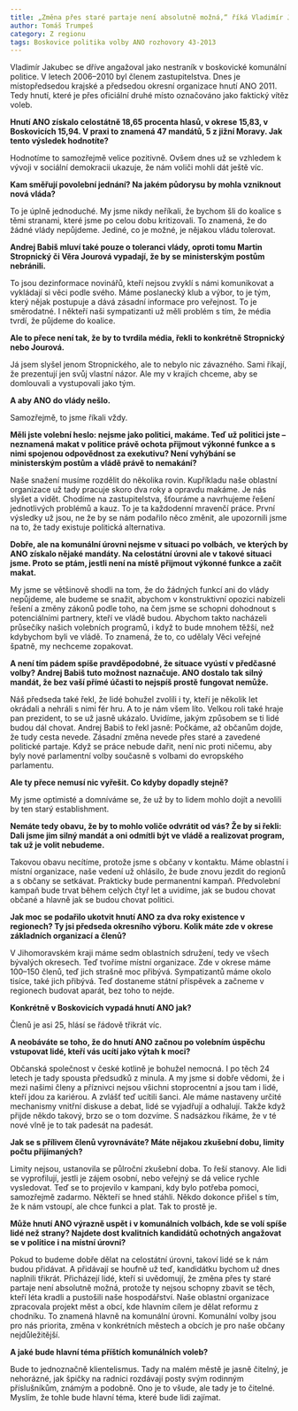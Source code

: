 ```yaml
---
title: „Změna přes staré partaje není absolutně možná,“ říká Vladimír Jakubec z ANO 2011
author: Tomáš Trumpeš
category: Z regionu
tags: Boskovice politika volby ANO rozhovory 43-2013
---
```


Vladimír Jakubec se dříve angažoval jako nestraník v boskovické komunální politice. V letech 2006–2010 byl členem zastupitelstva. Dnes je místopředsedou krajské a předsedou okresní organizace hnutí ANO 2011. Tedy hnutí, které je přes oficiální druhé místo označováno jako faktický vítěz voleb.

**Hnutí ANO získalo celostátně 18,65 procenta hlasů, v okrese 15,83, v Boskovicích 15,94. V praxi to znamená 47 mandátů, 5 z jižní Moravy. Jak tento výsledek hodnotíte?**

Hodnotíme to samozřejmě velice pozitivně. Ovšem dnes už se vzhledem k vývoji v sociální demokracii ukazuje, že nám voliči mohli dát ještě víc.

**Kam směřují povolební jednání? Na jakém půdorysu by mohla vzniknout nová vláda?**

To je úplně jednoduché. My jsme nikdy neříkali, že bychom šli do koalice s těmi stranami, které jsme po celou dobu kritizovali. To znamená, že do žádné vlády nepůjdeme. Jediné, co je možné, je nějakou vládu tolerovat.

**Andrej Babiš mluví také pouze o toleranci vlády, oproti tomu Martin Stropnický či Věra Jourová vypadají, že by se ministerským postům nebránili.**

To jsou dezinformace novinářů, kteří nejsou zvyklí s námi komunikovat a vykládají si věci podle svého. Máme poslanecký klub a výbor, to je tým, který nějak postupuje a dává zásadní informace pro veřejnost. To je směrodatné. I někteří naši sympatizanti už měli problém s tím, že média tvrdí, že půjdeme do koalice.

**Ale to přece není tak, že by to tvrdila média, řekli to konkrétně Stropnický nebo Jourová.**

Já jsem slyšel jenom Stropnického, ale to nebylo nic závazného. Sami říkají, že prezentují jen svůj vlastní názor. Ale my v krajích chceme, aby se domlouvali a vystupovali jako tým.

**A aby ANO do vlády nešlo.**

Samozřejmě, to jsme říkali vždy.

**Měli jste volební heslo: nejsme jako politici, makáme. Teď už politici jste – neznamená makat v politice právě ochota přijmout výkonné funkce a s nimi spojenou odpovědnost za exekutivu? Není vyhýbání se ministerským postům a vládě právě to nemakání?**

Naše snažení musíme rozdělit do několika rovin. Kupříkladu naše oblastní organizace už tady pracuje skoro dva roky a opravdu makáme. Je nás slyšet a vidět. Chodíme na zastupitelstva, šťouráme a navrhujeme řešení jednotlivých problémů a kauz. To je ta každodenní mravenčí práce. První výsledky už jsou, ne že by se nám podařilo něco změnit, ale upozornili jsme na to, že tady existuje politická alternativa.

**Dobře, ale na komunální úrovni nejsme v situaci po volbách, ve kterých by ANO získalo nějaké mandáty. Na celostátní úrovni ale v takové situaci jsme. Proto se ptám, jestli není na místě přijmout výkonné funkce a začít makat.**

My jsme se většinově shodli na tom, že do žádných funkcí ani do vlády nepůjdeme, ale budeme se snažit, abychom v konstruktivní opozici nabízeli řešení a změny zákonů podle toho, na čem jsme se schopni dohodnout s potenciálními partnery, kteří ve vládě budou. Abychom takto nacházeli průsečíky našich volebních programů, i když to bude mnohem těžší, než kdybychom byli ve vládě. To znamená, že to, co udělaly Věci veřejné špatně, my nechceme zopakovat.

**A není tím pádem spíše pravděpodobné, že situace vyústí v předčasné volby? Andrej Babiš tuto možnost naznačuje. ANO dostalo tak silný mandát, že bez vaší přímé účasti to nejspíš prostě fungovat nemůže.**

Náš předseda také řekl, že lidé bohužel zvolili i ty, kteří je několik let okrádali a nehráli s nimi fér hru. A to je nám všem líto. Velkou roli také hraje pan prezident, to se už jasně ukázalo. Uvidíme, jakým způsobem se ti lidé budou dál chovat. Andrej Babiš to řekl jasně: Počkáme, až občanům dojde, že tudy cesta nevede. Zásadní změna nevede přes staré a zavedené politické partaje. Když se práce nebude dařit, není nic proti ničemu, aby byly nové parlamentní volby současně s volbami do evropského parlamentu.

**Ale ty přece nemusí nic vyřešit. Co kdyby dopadly stejně?**

My jsme optimisté a domníváme se, že už by to lidem mohlo dojít a nevolili by ten starý establishment.

**Nemáte tedy obavu, že by to mohlo voliče odvrátit od vás? Že by si řekli: Dali jsme jim silný mandát a oni odmítli být ve vládě a realizovat program, tak už je volit nebudeme.**

Takovou obavu necítíme, protože jsme s občany v kontaktu. Máme oblastní i místní organizace, naše vedení už ohlásilo, že bude znovu jezdit do regionů a s občany se setkávat. Prakticky bude permanentní kampaň. Předvolební kampaň bude trvat během celých čtyř let a uvidíme, jak se budou chovat občané a hlavně jak se budou chovat politici.

**Jak moc se podařilo ukotvit hnutí ANO za dva roky existence v regionech? Ty jsi předseda okresního výboru. Kolik máte zde v okrese základních organizací a členů?**

V Jihomoravském kraji máme sedm oblastních sdružení, tedy ve všech bývalých okresech. Teď tvoříme místní organizace. Zde v okrese máme 100–150 členů, teď jich strašně moc přibývá. Sympatizantů máme okolo tisíce, také jich přibývá. Teď dostaneme státní příspěvek a začneme v regionech budovat aparát, bez toho to nejde.

**Konkrétně v Boskovicích vypadá hnutí ANO jak?**

Členů je asi 25, hlásí se řádově třikrát víc.

**A neobáváte se toho, že do hnutí ANO začnou po volebním úspěchu vstupovat lidé, kteří vás ucítí jako výtah k moci?**

Občanská společnost v české kotlině je bohužel nemocná. I po těch 24 letech je tady spousta předsudků z minula. A my jsme si dobře vědomi, že i mezi našimi členy a příznivci nejsou všichni stoprocentní a jsou tam i lidé, kteří jdou za kariérou. A zvlášť teď ucítili šanci. Ale máme nastaveny určité mechanismy vnitřní diskuse a debat, lidé se vyjadřují a odhalují. Takže když přijde někdo takový, brzo se o tom dozvíme. S nadsázkou říkáme, že v té nové vlně je to tak padesát na padesát.

**Jak se s přílivem členů vyrovnáváte? Máte nějakou zkušební dobu, limity počtu přijímaných?**

Limity nejsou, ustanovila se půlroční zkušební doba. To řeší stanovy. Ale lidi se vyprofilují, jestli je zájem osobní, nebo veřejný se dá velice rychle vysledovat. Teď se to projevilo v kampani, kdy bylo potřeba pomoci, samozřejmě zadarmo. Někteří se hned stáhli. Někdo dokonce přišel s tím, že k nám vstoupí, ale chce funkci a plat. Tak to prostě je.

**Může hnutí ANO výrazně uspět i v komunálních volbách, kde se volí spíše lidé než strany? Najdete dost kvalitních kandidátů ochotných angažovat se v politice i na místní úrovni?**

Pokud to budeme dobře dělat na celostátní úrovni, takoví lidé se k nám budou přidávat. A přidávají se houfně už teď, kandidátku bychom už dnes naplnili třikrát. Přicházejí lidé, kteří si uvědomují, že změna přes ty staré partaje není absolutně možná, protože ty nejsou schopny zbavit se těch, kteří léta kradli a pustošili naše hospodářství. Naše oblastní organizace zpracovala projekt měst a obcí, kde hlavním cílem je dělat reformu z chodníku. To znamená hlavně na komunální úrovni. Komunální volby jsou pro nás priorita, změna v konkrétních městech a obcích je pro naše občany nejdůležitější.

**A jaké bude hlavní téma příštích komunálních voleb?**

Bude to jednoznačně klientelismus. Tady na malém městě je jasně čitelný, je nehorázné, jak špičky na radnici rozdávají posty svým rodinným příslušníkům, známým a podobně. Ono je to všude, ale tady je to čitelné. Myslím, že tohle bude hlavní téma, které bude lidi zajímat.
